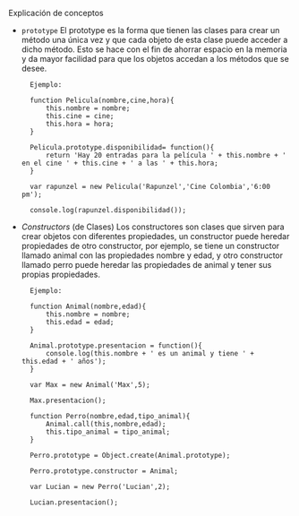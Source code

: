 Explicación de conceptos

* `prototype`
    El prototype es la forma que tienen las clases para crear un método una única vez y que cada objeto de esta clase puede acceder a dicho método. Esto se hace con el fin de ahorrar espacio en la memoria y da mayor facilidad para que los objetos accedan a los métodos que se desee.

        Ejemplo:

        function Pelicula(nombre,cine,hora){
            this.nombre = nombre;
            this.cine = cine;
            this.hora = hora;
        }

        Pelicula.prototype.disponibilidad= function(){
            return 'Hay 20 entradas para la película ' + this.nombre + ' en el cine ' + this.cine + ' a las ' + this.hora;
        }

        var rapunzel = new Pelicula('Rapunzel','Cine Colombia','6:00 pm');

        console.log(rapunzel.disponibilidad());

* _Constructors_ (de Clases)
    Los constructores son clases que sirven para crear objetos con diferentes propiedades, un constructor puede heredar propiedades de otro constructor, por ejemplo, se tiene un constructor llamado animal con las propiedades nombre y edad, y otro constructor llamado perro puede heredar las propiedades de animal y tener sus propias propiedades.

        Ejemplo:

        function Animal(nombre,edad){
            this.nombre = nombre;
            this.edad = edad;
        }

        Animal.prototype.presentacion = function(){
            console.log(this.nombre + ' es un animal y tiene ' + this.edad + ' años');
        }

        var Max = new Animal('Max',5);

        Max.presentacion();

        function Perro(nombre,edad,tipo_animal){
            Animal.call(this,nombre,edad);
            this.tipo_animal = tipo_animal;
        }

        Perro.prototype = Object.create(Animal.prototype);

        Perro.prototype.constructor = Animal;

        var Lucian = new Perro('Lucian',2);

        Lucian.presentacion();